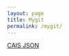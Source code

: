 ```yaml
---
layout: page
title: Mygit
permalink: /mygit/
---
```

[CAIS JSON](https://anhartasman.github.io/caisjson/)
